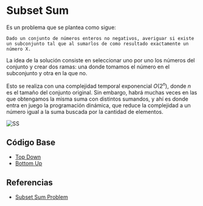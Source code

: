 # Subset Sum
Es un problema que se plantea como sigue:

    Dado un conjunto de números enteros no negativos, averiguar si existe un subconjunto tal que al sumarlos de como resultado exactamente un número X.

La idea de la solución consiste en seleccionar uno por uno los números del conjunto y crear dos ramas: una donde tomamos el número en el subconjunto y otra en la que no.

Esto se realiza con una complejidad temporal exponencial $O(2^n)$, donde $n$ es el tamaño del conjunto original.
Sin embargo, habrá muchas veces en las que obtengamos la misma suma con distintos sumandos, y ahí es donde entra en juego la programación dinámica, que reduce la complejidad a un número igual a la suma buscada por la cantidad de elementos.

![SS](https://miro.medium.com/max/806/1*M618vXyclTKHkbebPgeAFQ.jpeg)

## Código Base
- [Top Down](SubsetSumTD.cpp)
- [Bottom Up](SubsetSumBU.cpp)

## Referencias
- [Subset Sum Problem](https://www.geeksforgeeks.org/subset-sum-problem-dp-25/)
